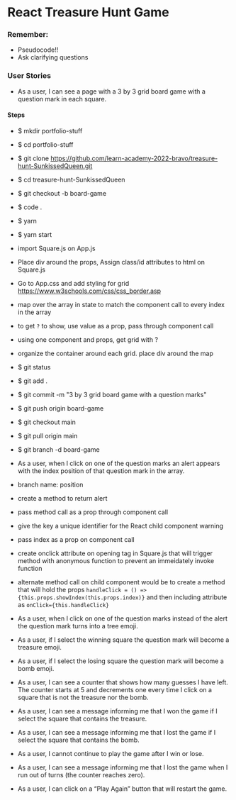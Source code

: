 # React Treasure Hunt Game

### Remember:
- Pseudocode!!
- Ask clarifying questions

### User Stories
- As a user, I can see a page with a 3 by 3 grid board game with a question mark in each square.
#### Steps
- $ mkdir portfolio-stuff
- $ cd portfolio-stuff
- $ git clone https://github.com/learn-academy-2022-bravo/treasure-hunt-SunkissedQueen.git
- $ cd treasure-hunt-SunkissedQueen
- $ git checkout -b board-game
- $ code .
- $ yarn
- $ yarn start
- import Square.js on App.js
- Place div around the props, Assign class/id attributes to html on Square.js
- Go to App.css and add styling for grid
https://www.w3schools.com/css/css_border.asp
- map over the array in state to match the component call to every index in the array
- to get `?` to show, use value as a prop, pass through component call
- using one component and props, get grid with ?
- organize the container around each grid. place div around the map
- $ git status
- $ git add .
- $ git commit -m "3 by 3 grid board game with a question marks"
- $ git push origin board-game
- $ git checkout main
- $ git pull origin main
- $ git branch -d board-game


- As a user, when I click on one of the question marks an alert appears with the index position of that question mark in the array.
- branch name: position
- create a method to return alert
- pass method call as a prop through component call
- give the key a unique identifier for the React child component warning
- pass index as a prop on component call
- create onclick attribute on opening tag in Square.js that will trigger method with anonymous function to prevent an immeidately invoke function
- alternate method call on child component would be to create a method that will hold the props `handleClick = () => {this.props.showIndex(this.props.index)}` and then including attribute as `onClick={this.handleClick}`

- As a user, when I click on one of the question marks instead of the alert the question mark turns into a tree emoji.
- As a user, if I select the winning square the question mark will become a treasure emoji.
- As a user, if I select the losing square the question mark will become a bomb emoji.
- As a user, I can see a counter that shows how many guesses I have left. The counter starts at 5 and decrements one every time I click on a square that is not the treasure nor the bomb.
- As a user, I can see a message informing me that I won the game if I select the square that contains the treasure.
- As a user, I can see a message informing me that I lost the game if I select the square that contains the bomb.
- As a user, I cannot continue to play the game after I win or lose.
- As a user, I can see a message informing me that I lost the game when I run out of turns (the counter reaches zero).
- As a user, I can click on a “Play Again” button that will restart the game.
